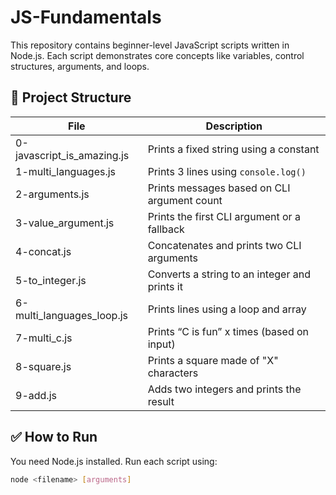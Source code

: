 # JS-Fundamentals

This repository contains beginner-level JavaScript scripts written in Node.js. Each script demonstrates core concepts like variables, control structures, arguments, and loops.

## 📂 Project Structure

| File                     | Description                                       |
|--------------------------|---------------------------------------------------|
| 0-javascript_is_amazing.js | Prints a fixed string using a constant           |
| 1-multi_languages.js       | Prints 3 lines using `console.log()`             |
| 2-arguments.js             | Prints messages based on CLI argument count      |
| 3-value_argument.js        | Prints the first CLI argument or a fallback      |
| 4-concat.js                | Concatenates and prints two CLI arguments        |
| 5-to_integer.js            | Converts a string to an integer and prints it    |
| 6-multi_languages_loop.js  | Prints lines using a loop and array              |
| 7-multi_c.js               | Prints “C is fun” x times (based on input)       |
| 8-square.js                | Prints a square made of "X" characters           |
| 9-add.js                   | Adds two integers and prints the result          |

## ✅ How to Run

You need Node.js installed. Run each script using:

```bash
node <filename> [arguments]
